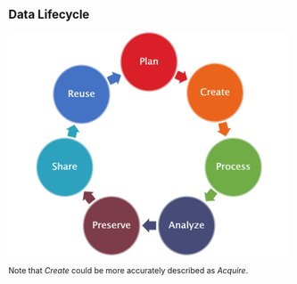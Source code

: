 ##  Data Lifecycle

![](/images/data/data_life_cycle.png) <!-- .element width="50%" -->

Note that *Create* could be more accurately described as *Acquire*.
<!--![](/images/data/ism_v4i7_f4_DataLifecycle.gif)--> <!-- .element width="45%" -->
